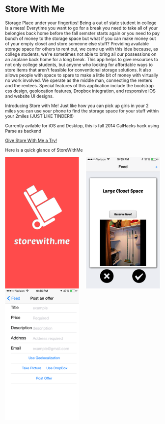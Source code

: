<h1>Store With Me</h1>
<p>Storage Place under your fingertips! Being a out of state student in college is a mess! Everytime you want to go for a break you need to take all of your belongies back home before the fall semster starts again or you need to pay bunch of money to the storage space but what if you can make money out of your empty closet and store someone else stuff? Providing available storage space for others to rent out, we came up with this idea because, as college students, we're sometimes not able to bring all our possessions on an airplane back home for a long break. This app helps to give resources to not only college students, but anyone who looking for affordable ways to store items that aren't feasible for conventional storage solutions. It also allows people with space to spare to make a little bit of money with virtually no work involved. We operate as the middle man, connecting the renters and the rentees. Special features of this application include the bootstrap css design, geolocation features, Dropbox integration, and responsive iOS and website UI designs.</p>
<p>Introducing Store with Me! Just like how you can pick up girls in your 2 miles you can use your phone to find the storage space for your stuff within your 2miles (JUST LIKE TINDER!!)</p>
<p> Currently avilable for iOS and Desktop, this is fall 2014 CalHacks hack using Parse as backend</p>


[Give Store With Me a Try!](http://www.plshire.me/storewithme/)


<p>Here is a quick glance of StoreWithMe</p>
<img src="https://github.com/setareh94/CalHacks/blob/master/Screenshots/big.png" alt="homepage" height"560" width="240" style="float:left">
<img src="https://github.com/setareh94/CalHacks/blob/master/Screenshots/IMG_2946.PNG" alt="info" height"560" width="240" style="float:right">
<img src="https://github.com/setareh94/CalHacks/blob/master/Screenshots/IMG_2947.PNG" alt="app view" height"560" width="240">
